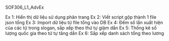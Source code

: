 SOF306_L1_AdvEx

Ex 1: Hiển thị dữ liệu sử dụng phân trang
Ex 2: Viết script gộp thành 1 file json tổng
Ex 3: Import dữ liệu từ file tổng vào DB
Ex 4: Đếm số lần xuất hiện của các từ trong slogan, sắp xếp theo thứ tự giảm dần
Ex 5: Thống kê số lượng quốc gia theo tứ tự tăng dần
Ex 6: Sắp xếp danh sách tổng theo lương
